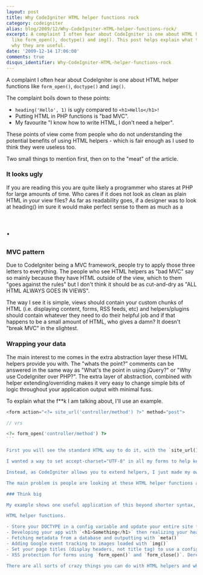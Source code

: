 ```yaml
---
layout: post
title: Why CodeIgniter HTML helper functions rock
category: codeigniter
alias: blog/2009/12/Why-CodeIgniter-HTML-helper-functions-rock/
excerpt: A complaint I often hear about CodeIgniter is one about HTML helper functions
  like form_open(), doctype() and img(). This post helps explain what they are and
  why they are useful.
date: '2009-12-14 17:06:00'
comments: true
disqus_identifier: Why-CodeIgniter-HTML-helper-functions-rock
---
```


A complaint I often hear about CodeIgniter is one about HTML helper functions like `form_open()`, `doctype()` and `img()`.

The complaint boils down to these points:

- `heading('Hello', 1)` is ugly compared to `<h1>Hello</h1>!`
- Putting HTML in PHP functions is "bad MVC".
- My favourite "I know how to write HTML, I don't need a helper".

These points of view come from people who do not understanding the potential benefits of using HTML helpers - which is fair enough as I used to think they were useless too.

Two small things to mention first, then on to the "meat" of the article.

### It looks ugly

If you are reading this you are quite likely a programmer who stares at PHP for large amounts of time. Who cares if it does not look as clean as plain HTML in your view files? As far as readability goes, if a designer was to look at heading() im sure it would make perfect sense to them as much as a <h1>.

### MVC pattern

Due to CodeIgniter being a MVC framework, people try to apply those three letters to everything. The people who see HTML helpers as "bad MVC" say so mainly because they have HTML outside of the view, which to them "goes against the rules" but I don't think it should be as cut-and-dry as "ALL HTML ALWAYS GOES IN VIEWS".

The way I see it is simple, views should contain your custom chunks of HTML (i.e. displaying content, forms, RSS feeds, etc) and helpers/plugins should contain whatever they need to do their helpful job and if that happens to be a small amount of HTML, who gives a damn? It doesn't "break MVC" in the slightest.

### Wrapping your data

The main interest to me comes in the extra abstraction layer these HTML helpers provide you with. The "whats the point?" comments can be answered in the same way as "What's the point in using jQuery?" or "Why use CodeIgniter over PHP?". The extra layer of abstraction, combined with helper extending/overriding makes it very easy to change simple bits of logic throughout your application output with minimal fuss.

To explain what the f\*\*k I am talking about, I'll use an example.

~~~ php
<form action="<?= site_url('controller/method') ?>" method="post">

// vrs

<?= form_open('controller/method') ?>
```

First you will see the standard HTML way to do it, with the `site_url()` function used to create the link to the form action. Second you will see the `form_open()` tag - and in this example its shorter too, wahey!

I wanted a way to set accept-charset="UTF-8" in all my forms to help keep my data all <a href="/blog/2009/08/UTF-8-support-for-CodeIgniter">UTF-8 in CodeIgniter</a>. If I was using just HTML then I would have to go through <strong>all</strong> my forms and add that in myself, which would be wasting time I could have spent at the pub.

Instead, as CodeIgniter allows you to extend helpers, I just made my own slightly modified `form_open()` in `application/helpers/MY_form_helper.php` which contained this logic. Because I was using PHP to wrap my useful data, I could make one simple change and update all of my `<form>` tags.

The main problem is people are looking at these HTML helper functions and seeing them purely as different syntax.

### Think big

My example shows one useful application of this beyond shorter syntax, but there are plenty more applications for

HTML helper functions.

- Store your DOCTYPE in a config variable and update your entire site from XHTML 1.1 to HTML 5 easily
- Developing your app with `<h1>Something</h1>` then realizing your headers in 500 different view files need `<h1><span>Something</span></h1>`
- Fetching metadata from a database and outputting with `meta()`
- Adding Google event tracking to images loaded with `img()`
- Set your page titles (display headers, not title tag) to use a config variable 1 to 6 in case your CMS needs to change what level the links are.
- XSS protection for forms using `form_open()` and `form_close()`. Derek Allard hinted at this some time ago and I still hope to see it happen.

There are all sorts of crazy things you can do with HTML helpers and while it might be hard to see their value before you have the "aha!" moment, it is a pain to realise you need to use them when it is too late.
